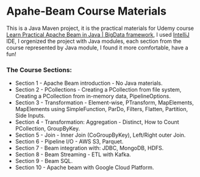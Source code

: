 # Apahe-Beam Course Materials
This is a Java Maven project, it is the practical materials for Udemy course [Learn Practical Apache Beam in Java | BigData framework](https://www.udemy.com/course/learn-practical-apache-beam-in-java/), I used [IntelliJ](https://www.jetbrains.com/idea/) IDE, I orgenized the project with Java modules, each section from the course represented by Java module, I found it more comfortable, have a fun!

### The Course Sections:
* Section 1 - Apache Beam introduction - No Java materials.
* Section 2 - PCollections - Creating a PCollection from file system, Creating a PCollection from in-memory data, PipelineOptions.
* Section 3 - Transformation - Element-wise, PTransform, MapElements, MapElements using SimpleFunction, ParDo, Filters, Flatten, Partition, Side Inputs.
* Section 4 - Transformation: Aggregation - Distinct, How to Count PCollection, GroupByKey.
* Section 5 - Join - Inner Join (CoGroupByKey), Left/Right outer Join.
* Section 6 - Pipeline I/O - AWS S3, Parquet.
* Section 7 - Beam integration with: JDBC, MongoDB, HDFS.
* Section 8 - Beam Streaming - ETL with Kafka.
* Section 9 - Beam SQL.
* Section 10 - Apache beam with Google Cloud Platform.
